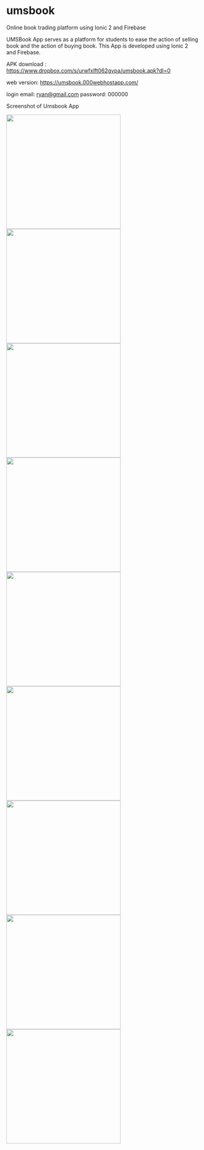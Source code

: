 # umsbook
Online book trading platform using Ionic 2 and Firebase

UMSBook App serves as a platform for students to ease the action of selling book and the action of buying book. This App is developed using Ionic 2 and Firebase.

APK download : https://www.dropbox.com/s/urwfxlft062gvpa/umsbook.apk?dl=0

web version: https://umsbook.000webhostapp.com/

login
email: ryan@gmail.com
password: 000000

Screenshot of Umsbook App

<img src="https://github.com/chenlitchian/umsbook/blob/master/screenshot/usecase.png" width="300">

<img src="https://github.com/chenlitchian/umsbook/blob/master/screenshot/login.png" width="300">

<img src="https://github.com/chenlitchian/umsbook/blob/master/screenshot/home.png" width="300">

<img src="https://github.com/chenlitchian/umsbook/blob/master/screenshot/user.png" width="300">

<img src="https://github.com/chenlitchian/umsbook/blob/master/screenshot/book.png" width="300">

<img src="https://github.com/chenlitchian/umsbook/blob/master/screenshot/search.png" width="300">

<img src="https://github.com/chenlitchian/umsbook/blob/master/screenshot/wishlist.png" width="300">

<img src="https://github.com/chenlitchian/umsbook/blob/master/screenshot/chat.png" width="300">

<img src="https://github.com/chenlitchian/umsbook/blob/master/screenshot/add.png" width="300">

